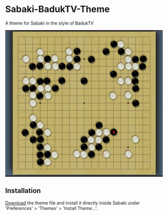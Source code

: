# Sabaki-BadukTV-Theme
A theme for Sabaki in the style of BadukTV

![Screenshot](screenshot.png)

## Installation
[Download](https://github.com/MooToYouToo/Sabaki-BaduktTV-Theme/releases) the theme file and install it directly inside Sabaki under 'Preferences' > 'Themes' > 'Install Theme...'.

